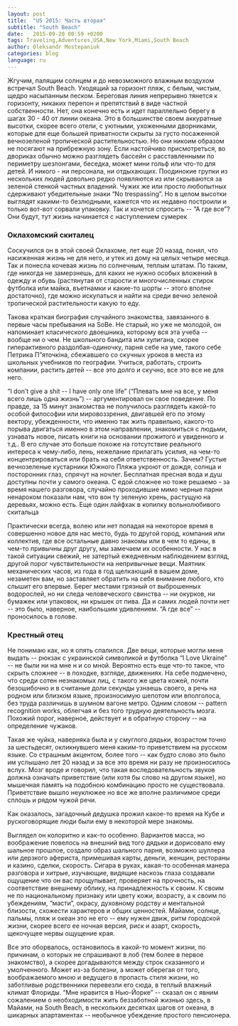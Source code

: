 ```yaml
---
layout: post
title:  "US 2015: Часть вторая"
subtitle: "South Beach"
date:   2015-09-20 00:59 +0200
tags: Traveling,Adventures,USA,New York,Miami,South Beach
author: Oleksandr Mostepaniuk
categories: blog
language: ru
---
```


Жгучим, палящим солнцем и до невозможного влажным воздухом встречал South Beach. Уходящий за горизонт пляж, с белым, чистым, щедро насыпанным песком. Береговая линия непрерывно тянется к горизонту, никаких перепон и препятствий в виде частной собственности. Нет, она конечно есть и идет параллельно берегу в шагах 30 - 40 от линии океана.<!--more--> Это в большинстве своем аккуратные высотки, скорее всего отели, с уютными, ухоженными дворниками, которые для еще большей приватности скрыты за густо посаженной вечнозеленой тропической растительностью. Но они никоим образом не посягают на прибрежную зону. Если настойчиво присмотреться, во двориках обычно можно разглядеть бассейн с расставленными по периметру шезлонгами, беседка, может мини гольф или что-то для детей. И никого - ни персонала, ни отдыхающих. Поодинокие групки из нескольких людей довольно редко появляются из или скрываются за зеленой стенкой частных владений. Чужих же или просто любопытных сдерживают убедительные знаки “No trespassing”. Но в целом высотки выглядят какими-то безлюдными, кажется что их недавно построили и только вот-вот сорвали упаковку. Так и хочется спросить -- “А где все”? Они будут, тут жизнь начинается с наступлением сумерек

### Оклахомский скиталец

Соскучился он в этой своей Оклахоме, лет еще 20 назад, понял, что насиженная жизнь не для него, и утек из дому на целых четыре месяца. Так и понесла кочевая жизнь по солнечным, теплым штатам. По таким, где никогда не замерзнешь, для каких не нужно особых вложений в одежду и обувь (растянутая от старости и многочисленных стирок футболка или майка, въетнамки и какие-то шорты -- этого вполне достаточно), где можно искупаться и найти на среди вечно зеленой тропической растительности какую то еду.

Такова краткая биография случайного знакомства, завязанного в первые часы пребывания на SoBe. Не старый, но уже не молодой, он напоминает класического двоешника, которому вся эта учеба -- вообще ни о чем. Не школьного бандита или хулигана, скорее гиперактивного раздолбая-одиночку, парня себе на уме, такого себе Петрика П”яточкіна, сбежавшего со скучных уроков в места из школьных учебников по географии. Учиться, работать, строить компании, растить детей -- все это долго и скучно, все это все не для него.

“I don’t give a shit -- I have only one life” (“Плевать мне на все, у меня всего лишь одна жизнь”) -- аргументировал он свое поведение. По правде, за 15 минут знакомства не получилось разглядеть какой-то особой философии или мировоззрения, двигавшей его по этому вектору, убежденности, что именно так жить правильно, какого-то порыва двигаться именно в этом направлении, знакомиться с людьми, узнавать новое, писать книги на основании прожитого и увиденного и т.д.. В его случае это больше похоже на готсутствие реального интереса к чему-либо, лень, нежелание прилагать усилия, на чем-то концентрироваться или брать на себя ответственность. Зачем? Густые вечнозеленые кустарники Южного Пляжа укроют от дождя, солнца и посторонних глаз, спрячут на ночлег. Бесплатная пресная вода и душ доступны почти у самого океана. С едой сложнее но тоже решаемо - за время нашего разговора, случайно проходившие мимо черные парни ненароком показали нам, что вон ту зеленую хрень, растущую на деревьях, можно есть. Еще один лайфхак в копилку вольнолюбивого скитальца

Практически всегда, волею или нет попадая на некоторое время в совершенно новое для нас место, будь то другой город, компания или коллектив, где все остальные давно знакомы или в чем то едины, в чем-то привычны друг другу, мы замечаем их особенности. У нас в такой ситуации свежий, не затертый ежедневным наблюдением взгляд, другой порог чувствительности на непривычные вещи. Маятник механических часов, из года в год щелкающий в вашем доме, незаметен вам, но заставляет обратить на себя внимание любого, кто слышит его впервые.  Берег местами грязный от выброшенных водорослей, но ни следа человеческого свинства -- ни окурков, ни бумажек или упаковок, ни крышек от пива. Да и самих людей почти нет -- это было, наверное, наибольшим удивлением. “А где все” -- проносилось в голове.

### Крестный отец

Не понимаю как, но я опять спалился. Две вещи, которые могли меня выдать -- рюкзак с украинской символикой и футболка “I Love Ukraine” -- не были ни на мне н и со мной. Вероятно есть еще что-то такое, что скрыть сложнее -- в походке, взгляде, движениях. На себе подмечено, что среди сотен незнакомых лиц, с такого же цвета кожей, почти безошибочно и в считаные доли секунды узнаешь своего, а речь на родном или близком языке, произносимую шепотом или вполголоса, без труда различишь в шумном вагоне метро. Одним словом -- pattern recognition works, облегчая и без того трудную деятельность мозга.  Похожий порог, наверное, действует и в обратную сторону -- на определение чужаков.

Такая же чуйка, наверняка была и у смуглого дядьки, возрастом точно за шестьдесят, окликнувшего меня каким-то приветствием на русском языке. Со страшным акцентом, более того -- как будто слово это было им услышано лет 20 назад и за все это время ни разу не произносилось вслух. Мозг вроде и говорил, что такая воследовательность звуков должна означать приветствие (или хотя бы слово на другом языке), но мышечная память на подобною комбинацию просто не существовала. Приветствие вышло неуклюжее но все же вполне различимое среди сплошь и рядом чужой речи.

Как оказалось, загадочный дедушка прожил какое-то время на Кубе и рускоговорящие люди были ему в некоторой мере знакомы.

Выглядел он колоритно и как-то особенно. Вариантов масса, но воображение повелось на внешний вид того дядьки и дорисовало ему шальное прошлое, создало образ шального парня, возможно шуллера или дерзкого афериста, примешивая карты, деньги, женщин, рестораны и казино, сделки, скорость. Сигара в руках, какая-то особенная манера разговора и хитрые, изучающие, видящие наскозь глаза создавали ощущение что он вас прощупывает, проверяет на прочность, на соответствие внешнему облику, на принадлежность к своим. К своим не по национальному признаку или цвету кожи, возрасту, а к своим по убеждениям, “масти”, окрасу, духовному родству и ментальной близости, схожести характеров и общих ценностей. Майами, солнце, пальмы, пляж и океан это не его -- ему нужен движ, ритм городской жизни, скорее всего ее ночная версия, риск и азарт, скорость, щекочущее нервы ощущение края.

Все это оборвалось, остановилось в какой-то момент жизни, по причинам, о которых не спрашивают в лоб (тем более в первое знакомство), а скорее догадываются между строк сказанного и умолченного. Может из-за болезни, а может оберегая от того, воображаемого мною и ведущего в пропасть стиля жизни, но заботливые родственники перевезли его сюда, в теплый влажный климат Флориды. “Мне нравится в Нью-Йорке” -- сказал он с явним сожалением о необходимости жить беззаботной жизнью здесь, в Майами, на South Beach, в нескольких десятках шагов от океана, в шикарных апартаментах -- необычное убеждение простого пенсионера.
